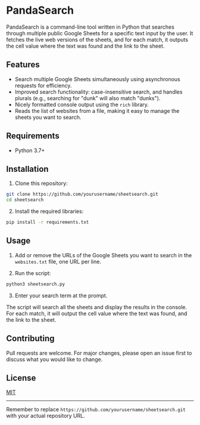 # PandaSearch

PandaSearch is a command-line tool written in Python that searches through multiple public Google Sheets for a specific text input by the user. It fetches the live web versions of the sheets, and for each match, it outputs the cell value where the text was found and the link to the sheet.

## Features

- Search multiple Google Sheets simultaneously using asynchronous requests for efficiency.
- Improved search functionality: case-insensitive search, and handles plurals (e.g., searching for "dunk" will also match "dunks").
- Nicely formatted console output using the `rich` library.
- Reads the list of websites from a file, making it easy to manage the sheets you want to search.

## Requirements

- Python 3.7+

## Installation

1. Clone this repository:

```bash
git clone https://github.com/yourusername/sheetsearch.git
cd sheetsearch
```

2. Install the required libraries:

```bash
pip install -r requirements.txt
```

## Usage

1. Add or remove the URLs of the Google Sheets you want to search in the `websites.txt` file, one URL per line.

2. Run the script:

```bash
python3 sheetsearch.py
```

3. Enter your search term at the prompt.

The script will search all the sheets and display the results in the console. For each match, it will output the cell value where the text was found, and the link to the sheet.

## Contributing

Pull requests are welcome. For major changes, please open an issue first to discuss what you would like to change.

## License

[MIT](https://choosealicense.com/licenses/mit/)

---

Remember to replace `https://github.com/yourusername/sheetsearch.git` with your actual repository URL.
